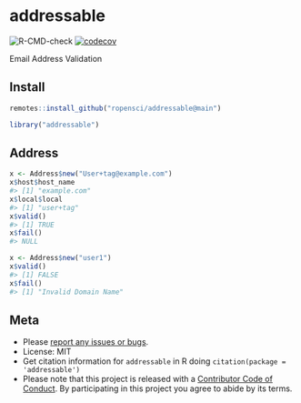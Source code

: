 addressable
============

![R-CMD-check](https://github.com/ropensci/addressable/workflows/R-CMD-check/badge.svg)
[![codecov](https://codecov.io/gh/ropensci/addressable/branch/master/graph/badge.svg)](https://codecov.io/gh/ropensci/addressable)

Email Address Validation

## Install


```r
remotes::install_github("ropensci/addressable@main")
```


```r
library("addressable")
```

## Address


```r
x <- Address$new("User+tag@example.com")
x$host$host_name
#> [1] "example.com"
x$local$local
#> [1] "user+tag"
x$valid()
#> [1] TRUE
x$fail()
#> NULL
```


```r
x <- Address$new("user1")
x$valid()
#> [1] FALSE
x$fail()
#> [1] "Invalid Domain Name"
```

## Meta

* Please [report any issues or bugs](https://github.com/ropensci/addressable/issues).
* License: MIT
* Get citation information for `addressable` in R doing `citation(package = 'addressable')`
* Please note that this project is released with a [Contributor Code of Conduct][coc]. By participating in this project you agree to abide by its terms.

[coc]: https://github.com/ropensci/addressable/blob/maddressable/CODE_OF_CONDUCT.md
